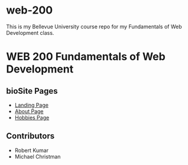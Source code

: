 # web-200
This is my Bellevue University course repo for my Fundamentals of Web Development class.
<h1>WEB 200 Fundamentals of Web Development</h1>
<h2>bioSite Pages</h2>
<ul>
  <li><a href="https://michaelchristman1999.github.io/web-200/bioSite-Project/landing-page.html">Landing Page</a></li>
  <li><a href="https://michaelchristman1999.github.io/web-200/bioSite-Project/about-page.html">About Page</a></li>
  <li><a href="https://michaelchristman1999.github.io/web-200/bioSite-Project/hobbies-page.html">Hobbies Page</a></li>
 </ul>

<h2>Contributors</h2>
<ul>
  <li>Robert Kumar</li>
  <li>Michael Christman</li>
 </ul>
